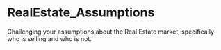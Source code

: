 # RealEstate_Assumptions
Challenging your assumptions about the Real Estate market, specifically who is selling and who is not.

